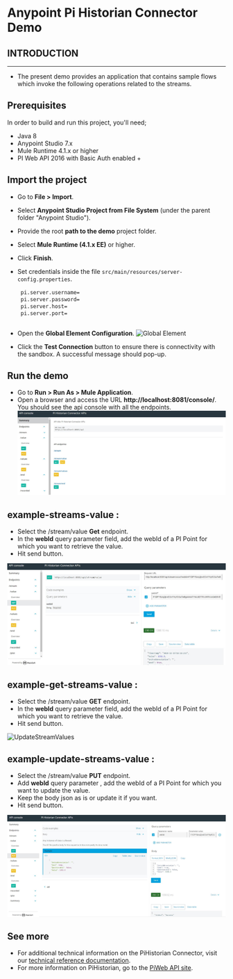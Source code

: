 Anypoint Pi Historian Connector Demo
==================================


## INTRODUCTION
------------


* The present demo provides an application that contains sample flows which invoke the following operations related to the streams.


## Prerequisites
In order to build and run this project, you'll need;
* Java 8
* Anypoint Studio 7.x
* Mule Runtime 4.1.x or higher
* PI Web API 2016 with Basic Auth enabled +


## Import the project

* Go to **File > Import**.
* Select **Anypoint Studio Project from File System** (under the parent folder "Anypoint Studio").
* Provide the root **path to the demo** project folder.
* Select **Mule Runtime (4.1.x EE)** or higher.
* Click **Finish**.
* Set credentials inside the file `src/main/resources/server-config.properties`.

   ```
    pi.server.username=
    pi.server.password=
    pi.server.host=
    pi.server.port=
    
   ```
   
* Open the **Global Element Configuration**.
   ![Global Element](images/pi-historian-config.png)
   
* Click the **Test Connection** button to ensure there is connectivity with the sandbox. A successful message should pop-up.

## Run the demo

* Go to **Run > Run As > Mule Application**. 
* Open a browser and access the URL **http://localhost:8081/console/**. You should see the api console with all the endpoints.
![Console](images/console.JPG)

## example-streams-value :

* Select the /stream/value **Get** endpoint.
* In the **webId** query parameter field, add the webId of a PI Point for which you want to retrieve the value.
* Hit send button.

![GetStreamValues](images/stream-values.JPG)

## example-get-streams-value :

* Select the /stream/value **GET** endpoint.
* In the **webId** query parameter field, add the webId of a PI Point for which you want to retrieve the value.
* Hit send button.

![UpdateStreamValues](/images/stream-values.JPG)

## example-update-streams-value :

* Select the /stream/value **PUT** endpoint.
* Add **webId** query parameter , add the webId of a PI Point for which you want to update the value.
* Keep the body json as is or update it if you want.
* Hit send button.

![StreamValues](images/update-stream-values.JPG)
  

## See more
* For additional technical information on the PiHistorian Connector, visit our [technical reference documentation](TBA).
* For more information on PiHistorian, go to the [PiWeb API site](https://techsupport.osisoft.com/Documentation/PI-Web-API/help.html).

